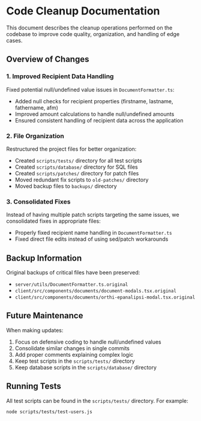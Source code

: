 # Code Cleanup Documentation

This document describes the cleanup operations performed on the codebase to improve code quality, organization, and handling of edge cases.

## Overview of Changes

### 1. Improved Recipient Data Handling

Fixed potential null/undefined value issues in `DocumentFormatter.ts`:
- Added null checks for recipient properties (firstname, lastname, fathername, afm)
- Improved amount calculations to handle null/undefined amounts
- Ensured consistent handling of recipient data across the application

### 2. File Organization

Restructured the project files for better organization:
- Created `scripts/tests/` directory for all test scripts
- Created `scripts/database/` directory for SQL files
- Created `scripts/patches/` directory for patch files
- Moved redundant fix scripts to `old-patches/` directory
- Moved backup files to `backups/` directory

### 3. Consolidated Fixes

Instead of having multiple patch scripts targeting the same issues, we consolidated fixes in appropriate files:
- Properly fixed recipient name handling in `DocumentFormatter.ts`
- Fixed direct file edits instead of using sed/patch workarounds

## Backup Information

Original backups of critical files have been preserved:
- `server/utils/DocumentFormatter.ts.original`
- `client/src/components/documents/document-modals.tsx.original`
- `client/src/components/documents/orthi-epanalipsi-modal.tsx.original`

## Future Maintenance

When making updates:
1. Focus on defensive coding to handle null/undefined values
2. Consolidate similar changes in single commits
3. Add proper comments explaining complex logic
4. Keep test scripts in the `scripts/tests/` directory
5. Keep database scripts in the `scripts/database/` directory

## Running Tests

All test scripts can be found in the `scripts/tests/` directory. For example:
```bash
node scripts/tests/test-users.js
```